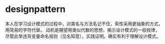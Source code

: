 # designpattern
本人在学习设计模式的过程中，对类名与方法名记不住，索性采用更抽象的方式，用简易的字符代替。
动机是期望用类似代数的思想，揭示设计模式的一般规律，尽管此举违背变量命名规则（见名知意），实践证明，确实有利于理解设计模式。
